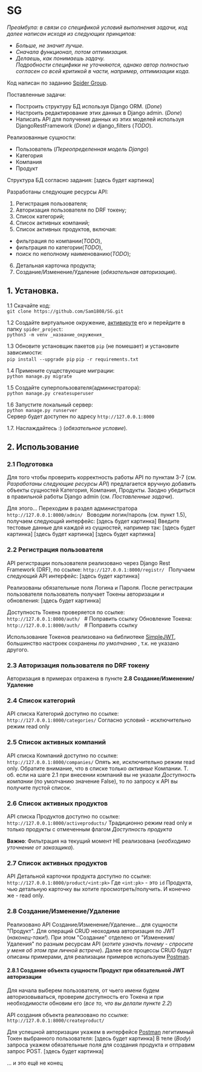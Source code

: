 # SG
 
 *Преа́мбула: в связи со спецификой условий выполнения задачи, код далее написан исходя из следующих принципов:*
   - *Больше, не значит лучше.*
   - *Сначала функционал, потом оптимизация.*
   - *Делаешь, как понимаешь задачу.*<br>
 *Подробности специфики не уточняются, однако автор полностью согласен со всей критикой в части, например, оптимизации кода.*
 
Код написан по заданию [Spider Group](https://spider.ru/).
 
Поставленные задачи:
- Построить структуру БД используя Django ORM. (*Done*)
- Настроить редактирование этих данных в Django admin. (*Done*)
- Написать API для получения данных из этих моделей используя DjangoRestFramework (*Done*) и django_filters (*TODO*).

Реализованные сущности: 
- Пользователь (*Переопределенная модель Django*)
- Категория
- Компания
- Продукт

Структура БД согласно задания:
[здесь будет картинка]

Разработаны следующие ресурсы API: 

1. Регистрация пользователя;
2. Авторизация пользователя по DRF токену;
3. Список категорий;
4. Список активных компаний;
5. Список активных продуктов, включая: 
  - фильтрация по компании(*TODO*),
  - фильтрация по категории(*TODO*),
  - поиск по неполному наименованию(*TODO*);
6. Детальная карточка продукта;
7. Создание/Изменение/Удаление (*обязательная авторизация*).

## 1. Установка. 

1.1 Скачайте код:<br>
`git clone https://github.com/Sam1808/SG.git`

1.2 Создайте виртуальное окружение, [активируте](https://devpractice.ru/python-lesson-17-virtual-envs/#p33) его и перейдите в папку `spider_project`:<br>
`python3 -m venv _название_окружения_`

1.3 Обновите установщик пакетов `pip` (не помешает) и установите зависимости:<br>
`pip install --upgrade pip`
`pip -r requirements.txt`

1.4 Примените существующие миграции:<br>
`python manage.py migrate`

1.5 Создайте суперпользователя(администратора):<br>
`python manage.py createsuperuser`

1.6 Запустите локальный сервер:<br>
`python manage.py runserver`<br>
Сервер будет доступен по адресу `http://127.0.0.1:8000`

1.7. Наслаждайтесь :) (*обязательное условие*).

## 2. Использование

### 2.1 Подготовка 

Для того чтобы проверить корректность работы API по пунктам 3-7 (см. *Разработаны следующие ресурсы API*) предлагается вручную добавить объекты сущностей Категория, Компания, Продукты. Заодно убедиться в правильной работы Django admin (см. *Поставленные задачи*).

Для этого... Переходим в раздел администратора<br>
`http://127.0.0.1:8000/admin/ `
Воводим логин/пароль (см. пункт 1.5), получаем следующий интерфейс: [здесь будет картинка]
Введите тестовые данные для каждой из сущностей, например так: 
[здесь будет картинка]
[здесь будет картинка]
[здесь будет картинка]

### 2.2 Регистрация пользователя

API регистрации пользователя реализовано через Django Rest Framework (DRF), по ссылке: 
`http://127.0.0.1:8000/registr/ `
Получаем следующий API интерфейс: 
[здесь будет картинка]

Реализованы обязательные поля Логина и Пароля. После регистрации пользователя пользователь получает Токены авторизации и обновления: [здесь будет картинка]

Доступность Токена проверяется по ссылке: 
`http://127.0.0.1:8000/auth/ ` #  Поправить ссылку
Обновление Токена: 
`http://127.0.0.1:8000/auth/ ` #  Поправить ссылку

Использование Токенов реализовано на библиотеке [SimpleJWT](https://github.com/SimpleJWT/django-rest-framework-simplejwt), большинство настроек сохранены *по умолчанию* , т.к. не указано другого. 

### 2.3 Авторизация пользователя по DRF токену

Авторизация в примерах отражена в пункте **2.8 Создание/Изменение/Удаление**

### 2.4 Список категорий

API списка Категорий доступно по ссылке:<br>
`http://127.0.0.1:8000/categories/` 
Согласно условий - исключительно режим read only

### 2.5 Список активных компаний

API списка Компаний доступно по ссылке:<br>
`http://127.0.0.1:8000/companies/` 
Опять же, исключительно режим read only. Обратите внимание, что в списке только *активные* Компании. Т. об. если на шаге 2.1 при внесении компаний вы не указали *Доступность компании* (по умолчанию значение False), то по запросу к API вы получите пустой список.


### 2.6 Список активных продуктов

API списка Продуктов доступно по ссылке:<br>
`http://127.0.0.1:8000/activeproducts/` 
Традиционно режим read only и только продукты с отмеченным флагом *Доступность продукта*

**Важно**: Фильтрация на текущий момент НЕ реализована (*необходимо уточнение от заказщика*).

### 2.7 Список активных продуктов

API Детальной карточки продукта доступно по ссылке:<br>
`http://127.0.0.1:8000/product/<int:pk>` 
Где `<int:pk>` - это `id` Продукта, чью детальную карточку вы хотите просмотреть/получить. И конечно же - read only.

### 2.8 Создание/Изменение/Удаление

Реализовано API Создание/Изменение/Удаление... для сущности "Продукт". Для операций CRUD неоходима авторизация по JWT (*наконец-таки!*). 
При этом "Создание" отделено от "Изменения/Удаления" по разным ресурсам API (*хотите узначть почему - спросите у меня об этом при личной встрече*). 
Далее все процессы CRUD будут описаны примерами, для реализации примеров используем [Postman](https://www.postman.com/).

#### 2.8.1 Создание объекта cущности Продукт при обязательной JWT авторизации

Для начала выберем пользователя, от чьего имени будем авторизовываться, проверим доступность его Токена и при необходимости обновим его (*все то, что вы делали пункте 2.2*)

API создания объекта реализовано по ссылке:<br>
`http://127.0.0.1:8000/createproduct/` 

Для успешной авторизации укажем в интерфейсе [Postman](https://www.postman.com/) легитимный Токен выбранного пользователя:
[здесь будет картинка]
В теле (*Body*) запроса укажем обязательные поля для создания продукта и отправим запрос POST.
[здесь будет картинка]


... и это ещё не конец


